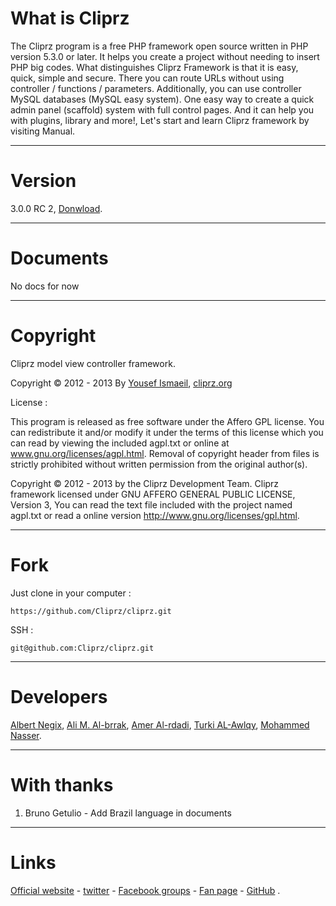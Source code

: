 What is Cliprz
==============

The Cliprz program is a free PHP framework open source written in PHP version 5.3.0 or later.
It helps you create a project without needing to insert PHP big codes.
What distinguishes Cliprz Framework is that it is easy, quick,
simple and secure. There you can route URLs without using controller / functions / parameters.
Additionally, you can use controller MySQL databases (MySQL easy system).
One easy way to create a quick admin panel (scaffold) system with full control pages.
And it can help you with plugins, library and more!,
Let's start and learn Cliprz framework by visiting Manual.


* * *


Version
=======
3.0.0 RC 2,  [Donwload](https://github.com/Cliprz/cliprz/archive/RC-3.0.0.zip "Donwload").

* * *


Documents
=========
No docs for now


* * *


Copyright
=========

Cliprz model view controller framework.

Copyright &copy; 2012 - 2013 By [Yousef Ismaeil](https://www.github.com/Cliprz/ "@Cliprz"), [cliprz.org](http://www.cliprz.org "Cliprz official website")



License :

This program is released as free software under the Affero GPL license.
You can redistribute it and/or modify it under the terms of this license which you can read by viewing the included agpl.txt or online at www.gnu.org/licenses/agpl.html.
Removal of copyright header from files is strictly prohibited without written permission from the original author(s).

Copyright &copy; 2012 - 2013 by the Cliprz Development Team.
Cliprz framework licensed under GNU AFFERO GENERAL PUBLIC LICENSE, Version 3,
You can read the text file included with the project named agpl.txt or read a online version http://www.gnu.org/licenses/gpl.html.


* * *


Fork
====

Just clone in your computer :

```code
https://github.com/Cliprz/cliprz.git
```

SSH :

```code
git@github.com:Cliprz/cliprz.git
```


* * *


Developers
==========

[Albert Negix](https://github.com/Negix "Albert Negix on Github"),
[Ali M. Al-brrak](https://github.com/alaa13212 "Ali M. Al-brrak on Github"),
[Amer Al-rdadi](https://github.com/ameralrdadi "Amer Alrdadi on Github"),
[Turki AL-Awlqy](https://github.com/turkialawlqy "Turki AL-Awlqy on Github"),
[Mohammed Nasser](https://github.com/Mohammed-Nasser "Mohammed Nasser on Github").

* * *

With thanks
===========
<ol>
  <li>Bruno Getulio - Add Brazil language in documents</li>
</ol>


* * *


Links
=====

[Official website](http://cliprz.org "Cliprz Official website") -
[twitter](http://twitter.com/cliprz "Cliprz on twitter") -
[Facebook groups](http://www.facebook.com/groups/cliprz.org "Cliprz on Facebook groups") -
[Fan page](http://www.facebook.com/CliprzFramework "Cliprz Fan page") -
[GitHub](http://github.com/Cliprz/cliprz "Cliprz on GitHub") .
